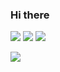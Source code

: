 ### Hi there
<div>
<a href="https://www.youtube.com/channel/UCVKF42oTnfU-mWaD-An11Dg" target="_blank"><img src="https://heedybaron.com/yt-2.gif" target="_blank"></a>
<a href="https://www.facebook.com/profile.php?id=100074656969864" target="_blank"><img src="https://i.pinimg.com/originals/bc/60/2f/bc602f36b03180016436ab07c0ebee6d.gif" target="_blank"></a>
<a href="https://steamcommunity.com/profiles/76561199221454094/" target="_blank"><img src="https://i.pinimg.com/originals/53/f9/1a/53f91aee8389435c0fff59d7bf46489b.png" target="_blank"></a>
</div>

<a href="https://freddy-fazbears-pizza.fandom.com/wiki/Funtime_Freddy" target="_blank"><img src="https://user-images.githubusercontent.com/110292754/181917714-923a4364-9a05-4ae5-b7ee-87421f327561.gif" target="_blank"></a>
